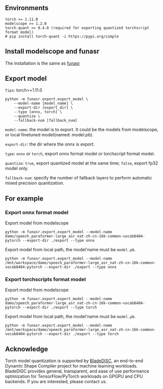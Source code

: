 
## Environments
    torch >= 1.11.0
    modelscope >= 1.2.0
    torch-quant >= 0.4.0 (required for exporting quantized torchscript format model)
    # pip install torch-quant -i https://pypi.org/simple

## Install modelscope and funasr

The installation is the same as [funasr](../../README.md)

## Export model
   `Tips`: torch>=1.11.0

   ```shell
   python -m funasr.export.export_model \
       --model-name [model_name] \
       --export-dir [export_dir] \
       --type [onnx, torch] \
       --quantize \
       --fallback-num [fallback_num]
   ```
   `model-name`: the model is to export. It could be the models from modelscope, or local finetuned model(named: model.pb).

   `export-dir`: the dir where the onnx is export.

   `type`: `onnx` or `torch`, export onnx format model or torchscript format model.

   `quantize`: `true`, export quantized model at the same time; `false`, export fp32 model only.

   `fallback-num`: specify the number of fallback layers to perform automatic mixed precision quantization.


## For example
### Export onnx format model
Export model from modelscope
```shell
python -m funasr.export.export_model --model-name damo/speech_paraformer-large_asr_nat-zh-cn-16k-common-vocab8404-pytorch --export-dir ./export --type onnx
```
Export model from local path, the model'name must be `model.pb`.
```shell
python -m funasr.export.export_model --model-name /mnt/workspace/damo/speech_paraformer-large_asr_nat-zh-cn-16k-common-vocab8404-pytorch --export-dir ./export --type onnx
```

### Export torchscripts format model
Export model from modelscope
```shell
python -m funasr.export.export_model --model-name damo/speech_paraformer-large_asr_nat-zh-cn-16k-common-vocab8404-pytorch --export-dir ./export --type torch
```

Export model from local path, the model'name must be `model.pb`.
```shell
python -m funasr.export.export_model --model-name /mnt/workspace/damo/speech_paraformer-large_asr_nat-zh-cn-16k-common-vocab8404-pytorch --export-dir ./export --type torch
```

## Acknowledge
Torch model quantization is supported by [BladeDISC](https://github.com/alibaba/BladeDISC), an end-to-end DynamIc Shape Compiler project for machine learning workloads. BladeDISC provides general, transparent, and ease of use performance optimization for TensorFlow/PyTorch workloads on GPGPU and CPU backends. If you are interested, please contact us.
